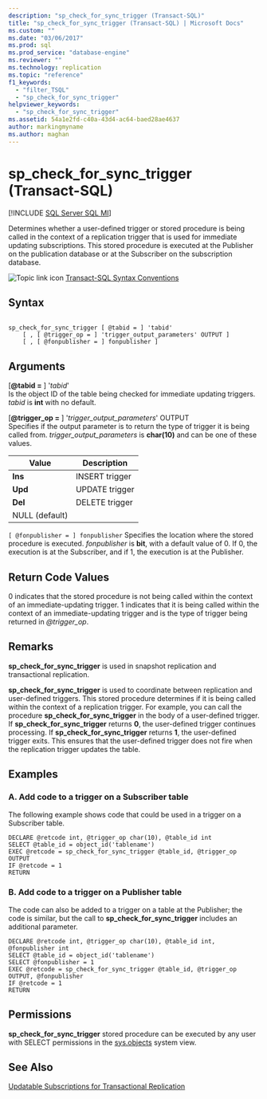 ```yaml
---
description: "sp_check_for_sync_trigger (Transact-SQL)"
title: "sp_check_for_sync_trigger (Transact-SQL) | Microsoft Docs"
ms.custom: ""
ms.date: "03/06/2017"
ms.prod: sql
ms.prod_service: "database-engine"
ms.reviewer: ""
ms.technology: replication
ms.topic: "reference"
f1_keywords: 
  - "filter_TSQL"
  - "sp_check_for_sync_trigger"
helpviewer_keywords: 
  - "sp_check_for_sync_trigger"
ms.assetid: 54a1e2fd-c40a-43d4-ac64-baed28ae4637
author: markingmyname
ms.author: maghan
---
```

# sp_check_for_sync_trigger (Transact-SQL)
[!INCLUDE [SQL Server SQL MI](../../includes/applies-to-version/sql-asdbmi.md)]

  Determines whether a user-defined trigger or stored procedure is being called in the context of a replication trigger that is used for immediate updating subscriptions. This stored procedure is executed at the Publisher on the publication database or at the Subscriber on the subscription database.  
  
 ![Topic link icon](../../database-engine/configure-windows/media/topic-link.gif "Topic link icon") [Transact-SQL Syntax Conventions](../../t-sql/language-elements/transact-sql-syntax-conventions-transact-sql.md)  
  
## Syntax  
  
```  
  
sp_check_for_sync_trigger [ @tabid = ] 'tabid'   
    [ , [ @trigger_op = ] 'trigger_output_parameters' OUTPUT ]  
    [ , [ @fonpublisher = ] fonpublisher ]  
```  
  
## Arguments  
 [**@tabid =** ] '*tabid*'  
 Is the object ID of the table being checked for immediate updating triggers. *tabid* is **int** with no default.  
  
 [**@trigger_op =** ] '*trigger_output_parameters*' OUTPUT  
 Specifies if the output parameter is to return the type of trigger it is being called from. *trigger_output_parameters* is **char(10)** and can be one of these values.  
  
|Value|Description|  
|-----------|-----------------|  
|**Ins**|INSERT trigger|  
|**Upd**|UPDATE trigger|  
|**Del**|DELETE trigger|  
|NULL (default)||  
  
`[ @fonpublisher = ] fonpublisher`
 Specifies the location where the stored procedure is executed. *fonpublisher* is **bit**, with a default value of 0. If 0, the execution is at the Subscriber, and if 1, the execution is at the Publisher.  
  
## Return Code Values  
 0 indicates that the stored procedure is not being called within the context of an immediate-updating trigger. 1 indicates that it is being called within the context of an immediate-updating trigger and is the type of trigger being returned in *\@trigger_op*.  
  
## Remarks  
 **sp_check_for_sync_trigger** is used in snapshot replication and transactional replication.  
  
 **sp_check_for_sync_trigger** is used to coordinate between replication and user-defined triggers. This stored procedure determines if it is being called within the context of a replication trigger. For example, you can call the procedure **sp_check_for_sync_trigger** in the body of a user-defined trigger. If **sp_check_for_sync_trigger** returns **0**, the user-defined trigger continues processing. If **sp_check_for_sync_trigger** returns **1**, the user-defined trigger exits. This ensures that the user-defined trigger does not fire when the replication trigger updates the table.  
  
## Examples

### A. Add code to a trigger on a Subscriber table
 The following example shows code that could be used in a trigger on a Subscriber table.  
  
```  
DECLARE @retcode int, @trigger_op char(10), @table_id int  
SELECT @table_id = object_id('tablename')  
EXEC @retcode = sp_check_for_sync_trigger @table_id, @trigger_op OUTPUT  
IF @retcode = 1  
RETURN  
```  
  
### B. Add code to a trigger on a Publisher table
 The code can also be added to a trigger on a table at the Publisher; the code is similar, but the call to **sp_check_for_sync_trigger** includes an additional parameter.  
  
```  
DECLARE @retcode int, @trigger_op char(10), @table_id int, @fonpublisher int  
SELECT @table_id = object_id('tablename')  
SELECT @fonpublisher = 1  
EXEC @retcode = sp_check_for_sync_trigger @table_id, @trigger_op OUTPUT, @fonpublisher  
IF @retcode = 1  
RETURN  
```  
  
## Permissions  
 **sp_check_for_sync_trigger** stored procedure can be executed by any user with SELECT permissions in the [sys.objects](../../relational-databases/system-catalog-views/sys-objects-transact-sql.md) system view.  
  
## See Also  
 [Updatable Subscriptions for Transactional Replication](../../relational-databases/replication/transactional/updatable-subscriptions-for-transactional-replication.md)  
  
  
